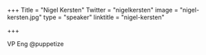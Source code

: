 +++
Title = "Nigel Kersten"
Twitter = "nigelkersten"
image = "nigel-kersten.jpg"
type = "speaker"
linktitle = "nigel-kersten"

+++

VP Eng @puppetize
